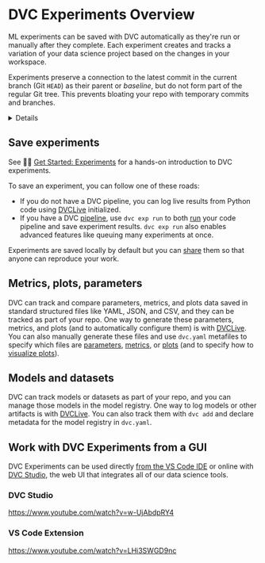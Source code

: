 # DVC Experiments Overview

ML experiments can be saved with DVC automatically as they're run or manually
after they complete. Each experiment creates and tracks a variation of your data
science project based on the changes in your <abbr>workspace</abbr>.

Experiments preserve a connection to the latest commit in the current branch
(Git `HEAD`) as their parent or _baseline_, but do not form part of the regular
Git tree. This prevents bloating your repo with temporary commits and branches.

<details>

### ⚙️ How does DVC track experiments?

Experiments are custom [Git references] (found in `.git/refs/exps`) with one or
more commits based on `HEAD`. These commits are hidden and not checked out by
DVC. Note that these are not pushed to Git remotes by default either (see
`dvc exp push`).

Note that DVC Experiments require a unique name to identify them. DVC will
auto-generate one by default, such as `puffy-daks`. A custom name can be set
instead, using the `--name`/`-n` option of `dvc exp run`/`dvc exp save`. These
names can be used to reference experiments in other `dvc exp` subcommands.

</details>

[git references]: https://iterative.ai/blog/experiment-refs/

## Save experiments

<admon type="">

See 👨‍💻 [Get Started: Experiments] for a hands-on introduction to DVC
experiments.

</admon>

To save an experiment, you can follow one of these roads:

- If you do not have a DVC pipeline, you can log live results from Python code
  using [DVCLive] initialized.
- If you have a DVC [pipeline], use `dvc exp run` to both [run] your code
  pipeline and save experiment results. `dvc exp run` also enables advanced
  features like queuing many experiments at once.

Experiments are saved locally by default but you can [share] them so that anyone
can reproduce your work.

## Metrics, plots, parameters

DVC can track and compare <abbr>parameters</abbr>, <abbr>metrics</abbr>, and
<abbr>plots</abbr> data saved in standard structured files like YAML, JSON, and
CSV, and they can be tracked as part of your repo. One way to generate these
parameters, metrics, and plots (and to automatically configure them) is with
[DVCLive]. You can also manually generate these files and use `dvc.yaml`
metafiles to specify which files are [parameters], [metrics], or [plots] (and to
specify how to [visualize plots]).

## Models and datasets

DVC can track models or datasets as part of your repo, and you can manage those
models in the <abbr>model registry</abbr>. One way to log models or other
<abbr>artifacts</abbr> is with [DVCLive]. You can also track them with `dvc add`
and declare metadata for the model registry in `dvc.yaml`.

## Work with DVC Experiments from a GUI

DVC Experiments can be used directly [from the VS Code IDE] or online with
[DVC Studio], the web UI that integrates all of our data science tools.

### DVC Studio

https://www.youtube.com/watch?v=w-UjAbdpRY4

### VS Code Extension

https://www.youtube.com/watch?v=LHi3SWGD9nc

[get started: experiments]: /doc/start/experiments
[dvclive]: /doc/dvclive
[pipeline]: /doc/user-guide/pipelines
[run]: /doc/user-guide/experiment-management/running-experiments
[share]: /doc/user-guide/experiment-management/sharing-experiments
[parameters]: /doc/user-guide/project-structure/dvcyaml-files#params
[metrics]: /doc/user-guide/project-structure/dvcyaml-files#metrics
[plots]: /doc/user-guide/project-structure/dvcyaml-files#plots
[visualize plots]: /doc/user-guide/experiment-management/visualizing-plots
[from the vs code ide]: /doc/vs-code-extension
[dvc studio]: /doc/studio
[studio model registry]: /doc/studio/user-guide/model-registry
